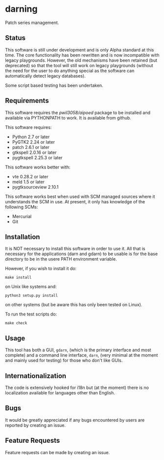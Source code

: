darning
=======

Patch series management.

Status
------

This software is still under development and is only Alpha standard at
this time.  The core functionality has been rewritten and is now
incompatible with legacy playgrounds.  However, the old mechanisms
have been retained (but deprecated) so that the tool will still work on
legacy playgrounds (without the need for the user to do anything special
as the software can automatically detect legacy databases).

Some script based testing has been undertaken.

Requirements
------------

This software requires the *pwil3058/aipoed* package to be installed and
available via PYTHONPATH to work.  It is available from github.

This software requires:
 * Python 2.7 or later
 * PyGTK2 2.24 or later
 * patch 2.6.1 or later
 * gtkspell 2.0.16 or later
 * pygtkspell 2.25.3 or later

This software works better with:
 * vte 0.28.2 or later
 * meld 1.5 or later
 * pygtksourceview 2.10.1

This software works best when used with SCM managed sources where it
understands the SCM in use.  At present, it only has knowledge of the
following SCMs:
  * Mercurial
  * Git

Installation
------------

It is NOT necessary to install this software in order to use it.  All
that is necessary for the applications (darn and gdarn) to be usable is
for the base directory to be in the usere PATH environment variable.

However, if you wish to install it do:

    make install

on Unix like systems and:

    python3 setup.py install

on other systems (but be aware this has only been tested on Linux).

To run the test scripts do:

    make check

Usage
-----

This tool has both a GUI, `gdarn`, (which is the primary interface and
most complete) and a command line interface, `darn`, (very minimal at the
moment and mainly used for testing) for those who don't like GUIs.

Internationalization
--------------------

The code is extensively hooked for i18n but (at the moment) there is no
localization available for languages other than English.

Bugs
----

It would be greatly appreciated if any bugs encountered by users are
reported by creating an issue.

Feature Requests
----------------

Feature requests can be made by creating an issue.
